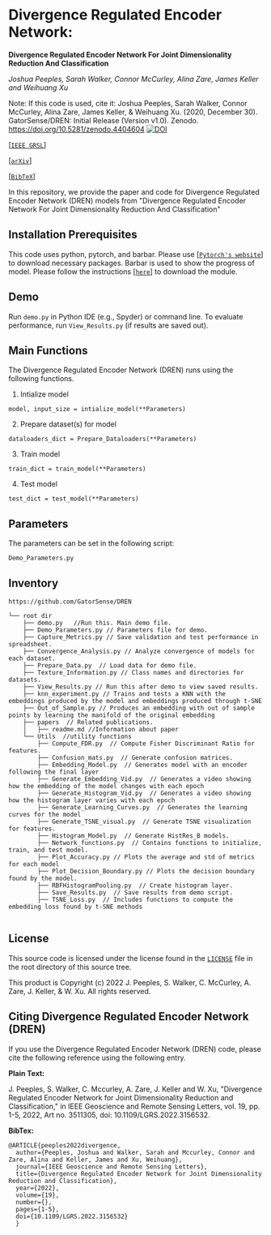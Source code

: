 # Divergence Regulated Encoder Network:
**Divergence Regulated Encoder Network For Joint Dimensionality Reduction And Classification**

_Joshua Peeples, Sarah Walker, Connor McCurley, Alina Zare, James Keller and Weihuang Xu_

Note: If this code is used, cite it: Joshua Peeples, Sarah Walker, Connor McCurley, Alina Zare, James Keller, & Weihuang Xu. 
(2020, December 30). GatorSense/DREN: Initial Release (Version v1.0). 
Zenodo. https://doi.org/10.5281/zenodo.4404604 
[![DOI](https://zenodo.org/badge/DOI/10.5281/zenodo.4404604.svg)](https://doi.org/10.5281/zenodo.4404604)

[[`IEEE GRSL`](https://doi.org/10.1109/LGRS.2022.3156532)]

[[`arXiv`](https://arxiv.org/abs/2012.15764)]

[[`BibTeX`](#CitingHist)]


In this repository, we provide the paper and code for Divergence Regulated Encoder Network (DREN) models from "Divergence Regulated Encoder Network For Joint Dimensionality Reduction And Classification"

## Installation Prerequisites

This code uses python, pytorch, and barbar. 
Please use [[`Pytorch's website`](https://pytorch.org/get-started/locally/)] to download necessary packages.
Barbar is used to show the progress of model. Please follow the instructions [[`here`](https://github.com/yusugomori/barbar)]
to download the module.

## Demo

Run `demo.py` in Python IDE (e.g., Spyder) or command line. To evaluate performance,
run `View_Results.py` (if results are saved out).

## Main Functions

The Divergence Regulated Encoder Network (DREN) runs using the following functions. 

1. Intialize model  

```model, input_size = intialize_model(**Parameters)```

2. Prepare dataset(s) for model

 ```dataloaders_dict = Prepare_Dataloaders(**Parameters)```

3. Train model 

```train_dict = train_model(**Parameters)```

4. Test model

```test_dict = test_model(**Parameters)```


## Parameters
The parameters can be set in the following script:

```Demo_Parameters.py```

## Inventory

```
https://github.com/GatorSense/DREN

└── root dir
    ├── demo.py   //Run this. Main demo file.
    ├── Demo_Parameters.py // Parameters file for demo.
    ├── Capture_Metrics.py // Save validation and test performance in spreadsheet.
    ├── Convergence_Analysis.py // Analyze convergence of models for each dataset.
    ├── Prepare_Data.py  // Load data for demo file.
    ├── Texture_Information.py // Class names and directories for datasets.
    ├── View_Results.py // Run this after demo to view saved results.
    ├── knn_experiment.py // Trains and tests a KNN with the embeddings produced by the model and embeddings produced through t-SNE
    ├── Out_of_Sample.py // Produces an embedding with out of sample points by learning the manifold of the original embedding
    ├── papers  // Related publications.
    │   ├── readme.md //Information about paper
    └── Utils  //utility functions
        ├── Compute_FDR.py  // Compute Fisher Discriminant Ratio for features.
        ├── Confusion_mats.py  // Generate confusion matrices.
        ├── Embedding_Model.py  // Generates model with an encoder following the final layer 
        ├── Generate_Embedding_Vid.py  // Generates a video showing how the embedding of the model changes with each epoch
        ├── Generate_Histogram_Vid.py  // Generates a video showing how the histogram layer varies with each epoch
        ├── Generate_Learning_Curves.py  // Generates the learning curves for the model
        ├── Generate_TSNE_visual.py  // Generate TSNE visualization for features.
        ├── Histogram_Model.py  // Generate HistRes_B models.
        ├── Network_functions.py  // Contains functions to initialize, train, and test model. 
        ├── Plot_Accuracy.py // Plots the average and std of metrics for each model
        ├── Plot_Decision_Boundary.py // Plots the decision boundary found by the model.    
        ├── RBFHistogramPooling.py  // Create histogram layer. 
        ├── Save_Results.py  // Save results from demo script.
        ├── TSNE_Loss.py  // Includes functions to compute the embedding loss found by t-SNE methods
     
```

## License

This source code is licensed under the license found in the [`LICENSE`](LICENSE) file in the root directory of this source tree.

This product is Copyright (c) 2022 J. Peeples, S. Walker, C. McCurley, A. Zare, J. Keller, & W. Xu. All rights reserved.

## <a name="CitingHist"></a>Citing Divergence Regulated Encoder Network (DREN)

If you use the Divergence Regulated Encoder Network (DREN) code, please cite the following reference using the following entry.

**Plain Text:**

J. Peeples, S. Walker, C. Mccurley, A. Zare, J. Keller and W. Xu, "Divergence Regulated Encoder Network for Joint Dimensionality Reduction and Classification," in IEEE Geoscience and Remote Sensing Letters, vol. 19, pp. 1-5, 2022, Art no. 3511305, doi: 10.1109/LGRS.2022.3156532.

**BibTex:**
```
@ARTICLE{peeples2022divergence,
  author={Peeples, Joshua and Walker, Sarah and Mccurley, Connor and Zare, Alina and Keller, James and Xu, Weihuang},
  journal={IEEE Geoscience and Remote Sensing Letters}, 
  title={Divergence Regulated Encoder Network for Joint Dimensionality Reduction and Classification}, 
  year={2022},
  volume={19},
  number={},
  pages={1-5},
  doi={10.1109/LGRS.2022.3156532}
  }
```

